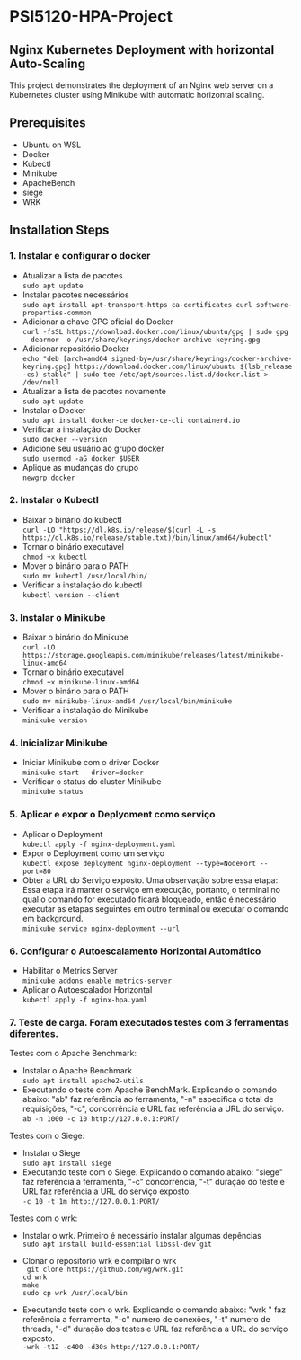 # PSI5120-HPA-Project

## Nginx Kubernetes Deployment with horizontal Auto-Scaling

This project demonstrates the deployment of an Nginx web server on a Kubernetes cluster using Minikube with automatic horizontal scaling.

## Prerequisites

- Ubuntu on WSL
- Docker
- Kubectl
- Minikube
- ApacheBench
- siege
- WRK
  
## Installation Steps

### 1. Instalar e configurar o docker

- Atualizar a lista de pacotes </br>
`sudo apt update
`
- Instalar pacotes necessários </br>
`sudo apt install apt-transport-https ca-certificates curl software-properties-common
`
- Adicionar a chave GPG oficial do Docker </br>
`curl -fsSL https://download.docker.com/linux/ubuntu/gpg | sudo gpg --dearmor -o /usr/share/keyrings/docker-archive-keyring.gpg
`
- Adicionar repositório Docker </br>
`echo "deb [arch=amd64 signed-by=/usr/share/keyrings/docker-archive-keyring.gpg] https://download.docker.com/linux/ubuntu $(lsb_release -cs) stable" | sudo tee /etc/apt/sources.list.d/docker.list > /dev/null
`
- Atualizar a lista de pacotes novamente </br>
`sudo apt update
`
- Instalar o Docker </br>
`sudo apt install docker-ce docker-ce-cli containerd.io
`
- Verificar a instalação do Docker </br>
`sudo docker --version
`
- Adicione seu usuário ao grupo docker </br>
`sudo usermod -aG docker $USER
`
- Aplique as mudanças do grupo </br>
`newgrp docker
`

### 2. Instalar o Kubectl

- Baixar o binário do kubectl </br>
`curl -LO "https://dl.k8s.io/release/$(curl -L -s https://dl.k8s.io/release/stable.txt)/bin/linux/amd64/kubectl"
`
- Tornar o binário executável </br>
`chmod +x kubectl
`
- Mover o binário para o PATH </br>
`sudo mv kubectl /usr/local/bin/
`
- Verificar a instalação do kubectl </br>
`kubectl version --client
`
### 3. Instalar o Minikube

- Baixar o binário do Minikube </br>
`curl -LO https://storage.googleapis.com/minikube/releases/latest/minikube-linux-amd64
`
- Tornar o binário executável </br>
`chmod +x minikube-linux-amd64
`
- Mover o binário para o PATH </br>
`sudo mv minikube-linux-amd64 /usr/local/bin/minikube
`
- Verificar a instalação do Minikube </br>
`minikube version
`
### 4. Inicializar Minikube 

- Iniciar Minikube com o driver Docker </br>
`minikube start --driver=docker
`
- Verificar o status do cluster Minikube </br>
`minikube status
`
### 5. Aplicar e expor o Deplyoment como serviço 

- Aplicar o Deployment </br>
`kubectl apply -f nginx-deployment.yaml
`
- Expor o Deployment como um serviço </br>
`kubectl expose deployment nginx-deployment --type=NodePort --port=80
`
- Obter a URL do Serviço exposto. Uma observação sobre essa etapa:  Essa etapa irá manter o serviço em execução, portanto, o terminal no qual o comando for executado ficará bloqueado, então é necessário executar as etapas seguintes em outro terminal ou executar o comando em background. </br>
`minikube service nginx-deployment --url
`
### 6. Configurar o Autoescalamento Horizontal Automático

-  Habilitar o Metrics Server </br>
`minikube addons enable metrics-server
`
- Aplicar o Autoescalador Horizontal </br>
`kubectl apply -f nginx-hpa.yaml
`
### 7. Teste de carga. Foram executados testes com 3 ferramentas diferentes.

Testes com o Apache Benchmark: </br>
- Instalar o Apache Benchmark </br>
`sudo apt install apache2-utils
`
- Executando o teste com Apache BenchMark. Explicando o comando abaixo: "ab" faz referência ao ferramenta, "-n" especifica o total de requisições, "-c", concorrência e URL faz referência a URL do serviço. </br>
`ab -n 1000 -c 10 http://127.0.0.1:PORT/
`

Testes com o Siege:</br>
- Instalar o Siege </br>
`sudo apt install siege
`
- Executando teste com o Siege. Explicando o comando abaixo: "siege" faz referência a ferramenta, "-c" concorrência, "-t" duração do teste e URL faz referência a URL do serviço exposto. </br>
`-c 10 -t 1m http://127.0.0.1:PORT/
` 

Testes com o wrk:</br>
- Instalar o wrk. Primeiro é necessário instalar algumas depências </br>
`sudo apt install build-essential libssl-dev git
`
- Clonar o repositório wrk e compilar o wrk </br>
`  git clone https://github.com/wg/wrk.git 
` </br>
`cd wrk
`</br>
`make
`</br>
`sudo cp wrk /usr/local/bin
`</br>

- Executando teste com o wrk. Explicando o comando abaixo: "wrk " faz referência a ferramenta, "-c" numero de conexões, "-t" numero de threads, "-d" duração dos testes e URL faz referência a URL do serviço exposto. </br>
`-wrk -t12 -c400 -d30s http://127.0.0.1:PORT/
`
  

